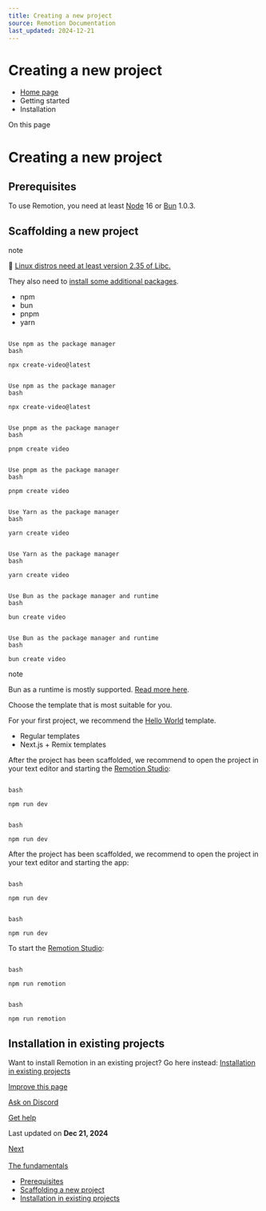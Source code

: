 ```yaml
---
title: Creating a new project
source: Remotion Documentation
last_updated: 2024-12-21
---
```


# Creating a new project

- [Home page](/)
- Getting started
- Installation

On this page

# Creating a new project

## Prerequisites [​](\#prerequisites "Direct link to Prerequisites")

To use Remotion, you need at least [Node](https://nodejs.org/en/download/) 16 or [Bun](https://bun.sh) 1.0.3.

## Scaffolding a new project [​](\#scaffolding-a-new-project "Direct link to Scaffolding a new project")

note

🐧 [Linux distros need at least version 2.35 of Libc.](https://github.com/remotion-dev/remotion/issues/2439)

They also need to [install some additional packages](/docs/miscellaneous/linux-dependencies).

- npm
- bun
- pnpm
- yarn

```

Use npm as the package manager
bash

npx create-video@latest
```

```

Use npm as the package manager
bash

npx create-video@latest
```

```

Use pnpm as the package manager
bash

pnpm create video
```

```

Use pnpm as the package manager
bash

pnpm create video
```

```

Use Yarn as the package manager
bash

yarn create video
```

```

Use Yarn as the package manager
bash

yarn create video
```

```

Use Bun as the package manager and runtime
bash

bun create video
```

```

Use Bun as the package manager and runtime
bash

bun create video
```

note

Bun as a runtime is mostly supported. [Read more here](/docs/bun).

Choose the template that is most suitable for you.

For your first project, we recommend the [Hello World](/templates/hello-world) template.

- Regular templates
- Next.js + Remix templates

After the project has been scaffolded, we recommend to open the project in your text editor and starting the [Remotion Studio](/docs/studio):

```

bash

npm run dev
```

```

bash

npm run dev
```

After the project has been scaffolded, we recommend to open the project in your text editor and starting the app:

```

bash

npm run dev
```

```

bash

npm run dev
```

To start the [Remotion Studio](/docs/studio):

```

bash

npm run remotion
```

```

bash

npm run remotion
```

## Installation in existing projects [​](\#installation-in-existing-projects "Direct link to Installation in existing projects")

Want to install Remotion in an existing project? Go here instead: [Installation in existing projects](/docs/brownfield)

[Improve this page](https://github.com/remotion-dev/remotion/edit/main/packages/docs/docs/getting-started.mdx)

[Ask on Discord](https://remotion.dev/discord)

[Get help](/docs/get-help)

Last updated on **Dec 21, 2024**

[Next\
\
The fundamentals](/docs/the-fundamentals)

- [Prerequisites](#prerequisites)
- [Scaffolding a new project](#scaffolding-a-new-project)
- [Installation in existing projects](#installation-in-existing-projects)
